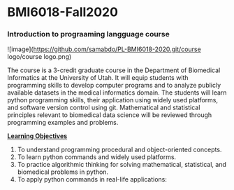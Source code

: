 # BMI6018-Fall2020
### Introduction to prograaming langguage course      

![image](https://github.com/samabdo/PL-BMI6018-2020.git/course logo/course logo.png)

The course is a 3-credit graduate course in the Department of Biomedical Informatics at the University of Utah. It will equip students with programming skills to develop computer programs and to analyze publicly available datasets in the medical informatics domain. The students will learn python programming skills, their application using widely used platforms, and software version control using git. Mathematical and statistical principles relevant to biomedical data science will be reviewed through programming examples and problems.

<ins><b>Learning Objectives</b></ins>

  1. To understand programming procedural and object-oriented concepts.
  2. To learn python commands and widely used platforms.
  3. To practice algorithmic thinking for solving mathematical, statistical, and biomedical problems in python.
  4. To apply python commands in real-life applications:



